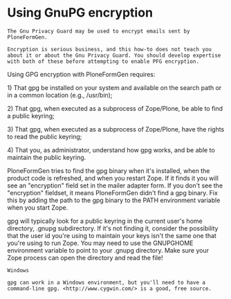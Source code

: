 # Using GnuPG encryption

```{admonition} Description
The Gnu Privacy Guard may be used to encrypt emails sent by PloneFormGen.
```

```{warning}
Encryption is serious business, and this how-to does not teach you about it or about the Gnu Privacy Guard. You should develop expertise with both of these before attempting to enable PFG encryption.
```

Using GPG encryption with PloneFormGen requires:

1\) That gpg be installed on your system and available on the search path
or in a common location (e.g., /usr/bin);

2\) That gpg, when executed as a subprocess of Zope/Plone, be able to
find a public keyring;

3\) That gpg, when executed as a subprocess of Zope/Plone, have the
rights to read the public keyring;

4\) That you, as administrator, understand how gpg works, and be able to
maintain the public keyring.

PloneFormGen tries to find the gpg binary when it's installed, when the
product code is refreshed, and when you restart Zope. If it finds it
you will see an "encryption" field set in the mailer adapter form. If
you don't see the "encryption" fieldset, it means PloneFormGen didn't
find a gpg binary. Fix this by adding the path to the gpg binary to the
PATH environment variable when you start Zope.

gpg will typically look for a public keyring in the current user's home
directory, .gnupg subdirectory. If it's not finding it, consider the
possibility that the user id you're using to maintain your keys isn't the
same one that you're using to run Zope. You may need to use the
GNUPGHOME environment variable to point to your .gnupg directory. Make
sure your Zope process can open the directory and read the file!

```{note}
Windows

gpg can work in a Windows environment, but you'll need to have a
command-line gpg. <http://www.cygwin.com/> is a good, free source.
```
